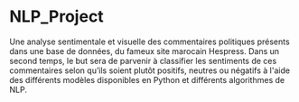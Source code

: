 # NLP_Project
Une analyse sentimentale et visuelle des commentaires politiques présents dans une base de données, du fameux site marocain Hespress.
Dans un second temps, le but sera de parvenir à classifier les sentiments de ces commentaires selon qu’ils soient plutôt positifs, neutres ou négatifs à l'aide des différents modèles disponibles en Python et différents algorithmes de NLP.
